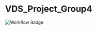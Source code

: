 # VDS_Project_Group4
![Workflow Badge](https://github.com/lulys96/VDS_Project_Group4/workflows/GTest/badge.svg)
